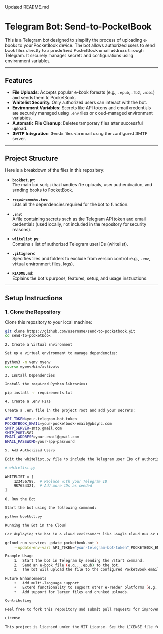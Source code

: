 Updated README.md

# Telegram Bot: Send-to-PocketBook

This is a Telegram bot designed to simplify the process of uploading e-books to your PocketBook device. The bot allows authorized users to send book files directly to a predefined PocketBook email address through Telegram. It securely manages secrets and configurations using environment variables.

---

## **Features**
- **File Uploads**: Accepts popular e-book formats (e.g., `.epub`, `.fb2`, `.mobi`) and sends them to PocketBook.
- **Whitelist Security**: Only authorized users can interact with the bot.
- **Environment Variables**: Secrets like API tokens and email credentials are securely managed using `.env` files or cloud-managed environment variables.
- **Automatic File Cleanup**: Deletes temporary files after successful upload.
- **SMTP Integration**: Sends files via email using the configured SMTP server.

---

## **Project Structure**

Here is a breakdown of the files in this repository:

- **`bookbot.py`**:  
  The main bot script that handles file uploads, user authentication, and sending books to PocketBook.

- **`requirements.txt`**:  
  Lists all the dependencies required for the bot to function.

- **`.env`**:  
  A file containing secrets such as the Telegram API token and email credentials (used locally, not included in the repository for security reasons).

- **`whitelist.py`**:  
  Contains a list of authorized Telegram user IDs (whitelist).

- **`.gitignore`**:  
  Specifies files and folders to exclude from version control (e.g., `.env`, virtual environment files, logs).

- **`README.md`**:  
  Explains the bot's purpose, features, setup, and usage instructions.

---

## **Setup Instructions**

### **1. Clone the Repository**
Clone this repository to your local machine:
```bash
git clone https://github.com/username/send-to-pocketbook.git
cd send-to-pocketbook

2. Create a Virtual Environment

Set up a virtual environment to manage dependencies:

python3 -m venv myenv
source myenv/bin/activate

3. Install Dependencies

Install the required Python libraries:

pip install -r requirements.txt

4. Create a .env File

Create a .env file in the project root and add your secrets:

API_TOKEN=your-telegram-bot-token
POCKETBOOK_EMAIL=your-pocketbook-email@pbsync.com
SMTP_SERVER=smtp.gmail.com
SMTP_PORT=587
EMAIL_ADDRESS=your-email@gmail.com
EMAIL_PASSWORD=your-app-password

5. Add Authorized Users

Edit the whitelist.py file to include the Telegram user IDs of authorized users:

# whitelist.py

WHITELIST = [
    123456789,  # Replace with your Telegram ID
    987654321,  # Add more IDs as needed
]

6. Run the Bot

Start the bot using the following command:

python bookbot.py

Running the Bot in the Cloud

For deploying the bot in a cloud environment like Google Cloud Run or Heroku, ensure you set the environment variables directly in the cloud platform instead of using .env. Example for Google Cloud Run:

gcloud run services update pocketbook-bot \
    --update-env-vars API_TOKEN="your-telegram-bot-token",POCKETBOOK_EMAIL="your-pocketbook-email@pbsync.com",SMTP_SERVER="smtp.gmail.com",SMTP_PORT="587",EMAIL_ADDRESS="your-email@gmail.com",EMAIL_PASSWORD="your-app-password"

Example Usage
	1.	Start the bot in Telegram by sending the /start command.
	2.	Send an e-book file (e.g., .epub) to the bot.
	3.	The bot will upload the file to the configured PocketBook email and notify you when it’s successfully sent.

Future Enhancements
	•	Add multi-language support.
	•	Extend functionality to support other e-reader platforms (e.g., Kindle, Bookmate).
	•	Add support for larger files and chunked uploads.

Contributing

Feel free to fork this repository and submit pull requests for improvements or new features.

License

This project is licensed under the MIT License. See the LICENSE file for details.
